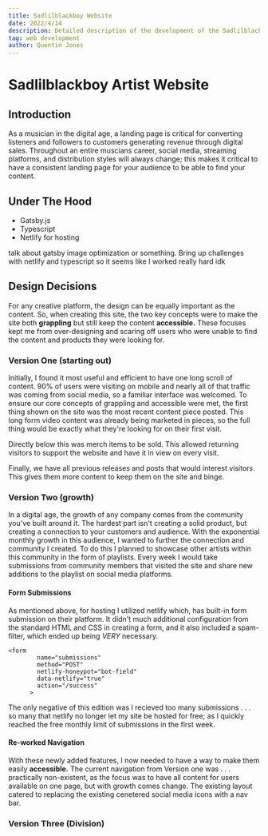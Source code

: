 ```yaml
---
title: Sadlilblackboy Website
date: 2022/4/14
description: Detailed description of the development of the Sadlilblackboy artist site created in Typescript with Gatsby.
tag: web development
author: Quentin Jones
---
```

# Sadlilblackboy Artist Website

## Introduction
As a musician in the digital age, a landing page is critical for converting listeners and followers to customers generating revenue through digital sales. Throughout an entire muscians career, social media, streaming platforms, and distribution styles will always change; this makes it critical to have a consistent landing page for your audience to be able to find your content.

## Under The Hood

- Gatsby.js
- Typescript
- Netlify for hosting

talk about gatsby image optimization or something. Bring up challenges with netlify and typescript so it seems like I worked really hard idk

## Design Decisions
For any creative platform, the design can be equally important as the content. So, when creating this site, the two key concepts were to make the site both **grappling** but still keep the content **accessible.** These focuses kept me from over-designing and scaring off users who were unable to find the content and products they were looking for.

### Version One (starting out)
Initially, I found it most useful and efficient to have one long scroll of content. 90% of users were visiting on mobile and nearly all of that traffic was coming from social media, so a familiar interface was welcomed. To ensure our core concepts of grappling and accessible were met, the first thing shown on the site was the most recent content piece posted. This long form video content was already being marketed in pieces, so the full thing would be exactly what they're looking for on their first visit.  

Directly below this was merch items to be sold. This allowed returning visitors to support the website and have it in view on every visit. 

Finally, we have all previous releases and posts that would interest visitors. This gives them more content to keep them on the site and binge.

### Version Two (growth)

In a digital age, the growth of any company comes from the community you've built around it. The hardest part isn't creating a solid product, but creating a connection to your customers and audience. With the exponential monthly growth in this audience, I wanted to further the connection and community I created. To do this I planned to showcase other artists within this community in the form of playlists. Every week I would take submissions from community members that visited the site and share new additions to the playlist on social media platforms.

#### Form Submissions
As mentioned above, for hosting I utilized netlify which, has built-in form submission on their platform. It didn't much additional configuration from the standard HTML and CSS in creating a form, and it also included a spam-filter, which ended up being *VERY* necessary.

```
<form
        name="submissions"
        method="POST"
        netlify-honeypot="bot-field"
        data-netlify="true"
        action="/success"
      >
```

The only negative of this edition was I recieved too many submissions  . . . so many that netlify no longer let my site be hosted for free; as I quickly reached the free monthly limit of submissions in the first week.

#### Re-worked Navigation

With these newly added features, I now needed to have a way to make them easily **accessible.** The current navigation from Version one was . . . practically non-existent, as the focus was to have all content for users available on one page, but with growth comes change. The existing layout catered to replacing the existing cenetered social media icons with a nav bar.





### Version Three (Division)



